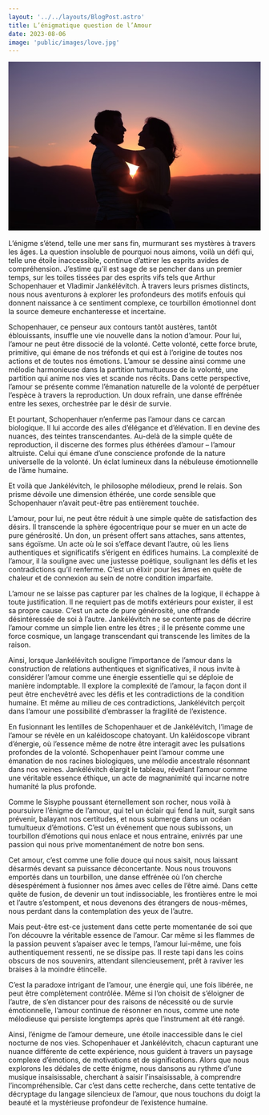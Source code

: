 ```yaml
---
layout: '../../layouts/BlogPost.astro'
title: L’énigmatique question de l’Amour
date: 2023-08-06
image: 'public/images/love.jpg'
---
```

![](images/love.jpg)

L’énigme s’étend, telle une mer sans fin, murmurant ses mystères à  travers les âges. La question insoluble de pourquoi nous aimons, voilà  un défi qui, telle une étoile inaccessible, continue d’attirer les  esprits avides de compréhension. J’estime qu’il est sage de se pencher  dans un premier temps, sur les toiles tissées par des esprits vifs tels  que Arthur Schopenhauer et Vladimir Jankélévitch. À travers leurs  prismes distincts, nous nous aventurons à explorer les profondeurs des  motifs enfouis qui donnent naissance à ce sentiment complexe, ce  tourbillon émotionnel dont la source demeure enchanteresse et  incertaine.

Schopenhauer, ce penseur aux contours tantôt austères, tantôt  éblouissants, insuffle une vie nouvelle dans la notion d’amour. Pour  lui, l’amour ne peut être dissocié de la volonté. Cette volonté, cette  force brute, primitive, qui émane de nos tréfonds et qui est à l’origine  de toutes nos actions et de toutes nos émotions. L’amour se dessine  ainsi comme une mélodie harmonieuse dans la partition tumultueuse de la  volonté, une partition qui anime nos vies et scande nos récits. Dans  cette perspective, l’amour se présente comme l’émanation naturelle de la  volonté de perpétuer l’espèce à travers la reproduction. Un doux  refrain, une danse effrénée entre les sexes, orchestrée par le désir de  survie.

Et pourtant, Schopenhauer n’enferme pas l’amour dans ce carcan  biologique. Il lui accorde des ailes d’élégance et d’élévation. Il en  devine des nuances, des teintes transcendantes. Au-delà de la simple  quête de reproduction, il discerne des formes plus éthérées d’amour –  l’amour altruiste. Celui qui émane d’une conscience profonde de la  nature universelle de la volonté. Un éclat lumineux dans la nébuleuse  émotionnelle de l’âme humaine.

Et voilà que Jankélévitch, le philosophe mélodieux, prend le relais.  Son prisme dévoile une dimension éthérée, une corde sensible que  Schopenhauer n’avait peut-être pas entièrement touchée.

L’amour, pour lui, ne peut être réduit à une simple quête de  satisfaction des désirs. Il transcende la sphère égocentrique pour se  muer en un acte de pure générosité. Un don, un présent offert sans  attaches, sans attentes, sans égoïsme. Un acte où le soi s’efface devant  l’autre, où les liens authentiques et significatifs s’érigent en  édifices humains. La complexité de l’amour, il la souligne avec une  justesse poétique, soulignant les défis et les contradictions qu’il  renferme. C’est un élixir pour les âmes en quête de chaleur et de  connexion au sein de notre condition imparfaite.

L’amour ne se laisse pas capturer par les chaînes de la logique, il  échappe à toute justification. Il ne requiert pas de motifs extérieurs  pour exister, il est sa propre cause. C’est un acte de pure générosité,  une offrande désintéressée de soi à l’autre. Jankélévitch ne se contente  pas de décrire l’amour comme un simple lien entre les êtres ; il le  présente comme une force cosmique, un langage transcendant qui  transcende les limites de la raison.

Ainsi, lorsque Jankélévitch souligne l’importance de l’amour dans la  construction de relations authentiques et significatives, il nous invite  à considérer l’amour comme une énergie essentielle qui se déploie de  manière indomptable. Il explore la complexité de l’amour, la façon dont  il peut être enchevêtré avec les défis et les contradictions de la  condition humaine. Et même au milieu de ces contradictions, Jankélévitch  perçoit dans l’amour une possibilité d’embrasser la fragilité de  l’existence.

En fusionnant les lentilles de Schopenhauer et de Jankélévitch,  l’image de l’amour se révèle en un kaléidoscope chatoyant. Un  kaléidoscope vibrant d’énergie, où l’essence même de notre être  interagit avec les pulsations profondes de la volonté. Schopenhauer  peint l’amour comme une émanation de nos racines biologiques, une  mélodie ancestrale résonnant dans nos veines. Jankélévitch élargit le  tableau, révélant l’amour comme une véritable essence éthique, un acte  de magnanimité qui incarne notre humanité la plus profonde.

Comme le Sisyphe poussant éternellement son rocher, nous voilà à  poursuivre l’énigme de l’amour, qui tel un éclair qui fend la nuit,  surgit sans prévenir, balayant nos certitudes, et nous submerge dans un  océan tumultueux d’émotions. C’est un événement que nous subissons, un  tourbillon d’émotions qui nous enlace et nous entraine, enivrés par une  passion qui nous prive momentanément de notre bon sens.

Cet amour, c’est comme une folie douce qui nous saisit, nous laissant  désarmés devant sa puissance déconcertante. Nous nous trouvons emportés  dans un tourbillon, une danse effrénée où l’on cherche désespérément à  fusionner nos âmes avec celles de l’être aimé. Dans cette quête de  fusion, de devenir un tout indissociable, les frontières entre le moi et  l’autre s’estompent, et nous devenons des étrangers de nous-mêmes, nous  perdant dans la contemplation des yeux de l’autre.

Mais peut-être est-ce justement dans cette perte momentanée de soi  que l’on découvre la véritable essence de l’amour. Car même si les  flammes de la passion peuvent s’apaiser avec le temps, l’amour lui-même,  une fois authentiquement ressenti, ne se dissipe pas. Il reste tapi  dans les coins obscurs de nos souvenirs, attendant silencieusement, prêt  à raviver les braises à la moindre étincelle.

C’est la paradoxe intrigant de l’amour, une énergie qui, une fois  libérée, ne peut être complètement contrôlée. Même si l’on choisit de  s’éloigner de l’autre, de s’en distancer pour des raisons de nécessité  ou de survie émotionnelle, l’amour continue de résonner en nous, comme  une note mélodieuse qui persiste longtemps après que l’instrument ait  été rangé.

Ainsi, l’énigme de l’amour demeure, une étoile inaccessible dans le  ciel nocturne de nos vies. Schopenhauer et Jankélévitch, chacun  capturant une nuance différente de cette expérience, nous guident à  travers un paysage complexe d’émotions, de motivations et de  significations. Alors que nous explorons les dédales de cette énigme,  nous dansons au rythme d’une musique insaisissable, cherchant à saisir  l’insaisissable, à comprendre l’incompréhensible. Car c’est dans cette  recherche, dans cette tentative de décryptage du langage silencieux de  l’amour, que nous touchons du doigt la beauté et la mystérieuse  profondeur de l’existence humaine.
